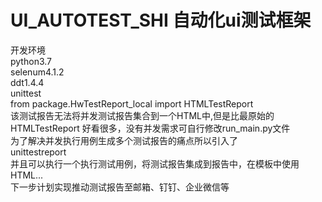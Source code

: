 # UI_AUTOTEST_SHI 自动化ui测试框架
开发环境                                
python3.7                                                   
selenum4.1.2   
ddt1.4.4    
unittest                   
from package.HwTestReport_local import HTMLTestReport                      
该测试报告无法将并发测试报告集合到一个HTML中,但是比最原始的 HTMLTestReport 好看很多，没有并发需求可自行修改run_main.py文件                  
为了解决并发执行用例生成多个测试报告的痛点所以引入了                     
unittestreport                          
并且可以执行一个执行测试用例，将测试报告集成到报告中，在模板中使用HTML...             
下一步计划实现推动测试报告至邮箱、钉钉、企业微信等

